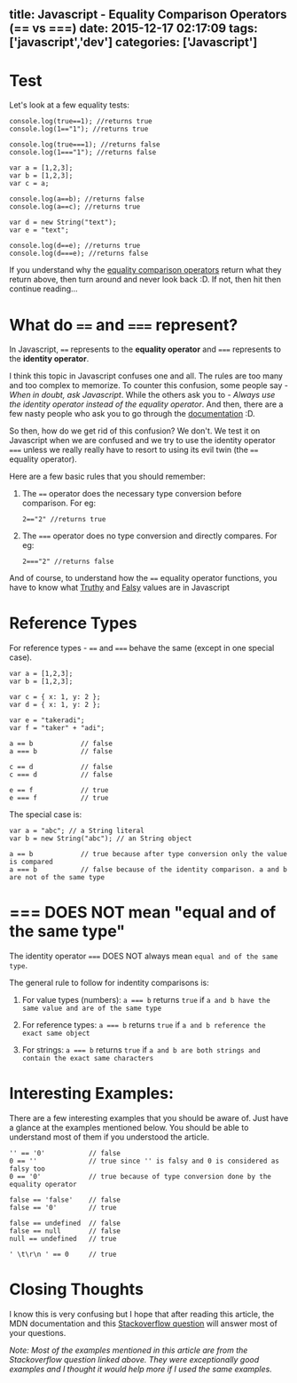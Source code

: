 title: Javascript - Equality Comparison Operators (== vs ===)
date: 2015-12-17 02:17:09
tags: ['javascript','dev']
categories: ['Javascript']
---

# Test

Let's look at a few equality tests:
```
console.log(true==1); //returns true
console.log(1=="1"); //returns true

console.log(true===1); //returns false
console.log(1==="1"); //returns false

var a = [1,2,3];
var b = [1,2,3];
var c = a;

console.log(a==b); //returns false
console.log(a==c); //returns true

var d = new String("text");
var e = "text";

console.log(d==e); //returns true
console.log(d===e); //returns false
```

If you understand why the [equality comparison operators](https://developer.mozilla.org/en-US/docs/Web/JavaScript/Equality_comparisons_and_sameness) return what they return above, then turn around and never look back :D. If not, then hit then continue reading...
<!--more-->

# What do `==` and `===` represent?
In Javascript, `==` represents to the **equality operator** and `===` represents to the **identity operator**.

I think this topic in Javascript confuses one and all. The rules are too many and too complex to memorize.
To counter this confusion, some people say - *When in doubt, ask Javascript*.
While the others ask you to - *Always use the identity operator instead of the equality operator*.
And then, there are a few nasty people who ask you to go through the [documentation](http://www.ecma-international.org/ecma-262/5.1/#sec-11.9.3) :D.

So then, how do we get rid of this confusion? We don't. We test it on Javascript when we are confused and we try to use the identity operator `===` unless we really really have to resort to using its evil twin (the `==` equality operator).

Here are a few basic rules that you should remember:
1. The `==` operator does the necessary type conversion before comparison. For eg:
    ```
    2=="2" //returns true
    ```
2. The `===` operator does no type conversion and directly compares. For eg:
    ```
    2==="2" //returns false
    ```
And of course, to understand how the `==` equality operator functions, you have to know what [Truthy](https://developer.mozilla.org/en-US/docs/Glossary/Truthy) and [Falsy](https://developer.mozilla.org/en-US/docs/Glossary/Falsy) values are in Javascript

# Reference Types
For reference types - `==` and `===` behave the same (except in one special case).

```
var a = [1,2,3];
var b = [1,2,3];

var c = { x: 1, y: 2 };
var d = { x: 1, y: 2 };

var e = "takeradi";
var f = "taker" + "adi";

a == b            // false
a === b           // false

c == d            // false
c === d           // false

e == f            // true
e === f           // true
```

The special case is:
```
var a = "abc"; // a String literal
var b = new String("abc"); // an String object

a == b            // true because after type conversion only the value is compared
a === b           // false because of the identity comparison. a and b are not of the same type

```

# === DOES NOT mean "equal and of the same type"

The identity operator `===` DOES NOT always mean `equal and of the same type`.

The general rule to follow for indentity comparisons is:

1. For value types (numbers):
    `a === b` returns `true` if `a and b have the same value and are of the same type`

2. For reference types:
    `a === b` returns `true` if `a and b reference the exact same object`

3. For strings:
    `a === b` returns `true` if `a and b are both strings and contain the exact same characters`

# Interesting Examples:
There are a few interesting examples that you should be aware of. Just have a glance at the examples mentioned below. You should be able to understand most of them if you understood the article.

```
'' == '0'           // false
0 == ''             // true since '' is falsy and 0 is considered as falsy too
0 == '0'            // true because of type conversion done by the equality operator

false == 'false'    // false
false == '0'        // true

false == undefined  // false
false == null       // false
null == undefined   // true

' \t\r\n ' == 0     // true
```

# Closing Thoughts
I know this is very confusing but I hope that after reading this article, the MDN documentation and this [Stackoverflow question](http://stackoverflow.com/questions/359494/does-it-matter-which-equals-operator-vs-i-use-in-javascript-comparisons) will answer most of your questions.

*Note: Most of the examples mentioned in this article are from the Stackoverflow question linked above. They were exceptionally good examples and I thought it would help more if I used the same examples.*
